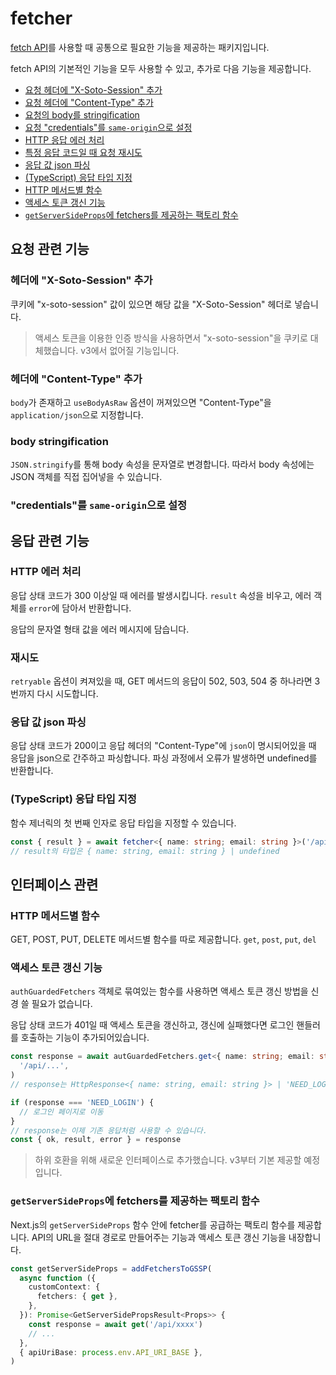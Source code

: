 # fetcher

[fetch API](https://developer.mozilla.org/ko/docs/Web/API/Fetch_API)를 사용할 때
공통으로 필요한 기능을 제공하는 패키지입니다.

fetch API의 기본적인 기능을 모두 사용할 수 있고, 추가로 다음 기능을 제공합니다.

- [요청 헤더에 "X-Soto-Session" 추가](#x-soto-session-header)
- [요청 헤더에 "Content-Type" 추가](#content-type-header)
- [요청의 body를 stringification](#body-stringification)
- [요청 "credentials"를 `same-origin`으로 설정](#credentials)
- [HTTP 응답 에러 처리](#handle-http-errors)
- [특정 응답 코드일 때 요청 재시도](#retry)
- [응답 값 json 파싱](#parse-as-json)
- [(TypeScript) 응답 타입 지정](#response-type-casting)
- [HTTP 메서드별 함수](#methods)
- [액세스 토큰 갱신 기능](#token-refresh)
- [`getServerSideProps`에 fetchers를 제공하는 팩토리 함수](#ssr-fetchers)

## 요청 관련 기능

### <a name="x-soto-session-header">헤더에 "X-Soto-Session" 추가</a>

쿠키에 "x-soto-session" 값이 있으면 해당 값을 "X-Soto-Session" 헤더로 넣습니다.

> 액세스 토큰을 이용한 인증 방식을 사용하면서 "x-soto-session"을 쿠키로 대체했습니다.
> v3에서 없어질 기능입니다.

### <a name="content-type-header">헤더에 "Content-Type" 추가</a>

`body`가 존재하고 `useBodyAsRaw` 옵션이 꺼져있으면 "Content-Type"을 `application/json`으로 지정합니다.

### <a name="body-stringification">body stringification</a>

`JSON.stringify`를 통해 body 속성을 문자열로 변경합니다.
따라서 body 속성에는 JSON 객체를 직접 집어넣을 수 있습니다.

### <a name="credentials">"credentials"를 `same-origin`으로 설정</a>

## 응답 관련 기능

### <a name="handle-http-errors">HTTP 에러 처리</a>

응답 상태 코드가 300 이상일 때 에러를 발생시킵니다. `result` 속성을 비우고,
에러 객체를 `error`에 담아서 반환합니다.

응답의 문자열 형태 값을 에러 메시지에 담습니다.

### <a name="retry">재시도</a>

`retryable` 옵션이 켜져있을 때, GET 메서드의 응답이 502, 503, 504 중 하나라면
3번까지 다시 시도합니다.

### <a name="parse-as-json">응답 값 json 파싱</a>

응답 상태 코드가 200이고 응답 헤더의 "Content-Type"에 `json`이 명시되어있을 때
응답을 json으로 간주하고 파싱합니다. 파싱 과정에서 오류가 발생하면 undefined를 반환합니다.

### <a name="response-type-casting">(TypeScript) 응답 타입 지정</a>

함수 제너릭의 첫 번째 인자로 응답 타입을 지정할 수 있습니다.

```ts
const { result } = await fetcher<{ name: string; email: string }>('/api/...')
// result의 타입은 { name: string, email: string } | undefined
```

## 인터페이스 관련

### <a name="methods">HTTP 메서드별 함수</a>

GET, POST, PUT, DELETE 메서드별 함수를 따로 제공합니다. `get`, `post`, `put`, `del`

### <a name="token-refresh">액세스 토큰 갱신 기능</a>

`authGuardedFetchers` 객체로 묶여있는 함수를 사용하면 액세스 토큰 갱신 방법을 신경 쓸 필요가 없습니다.

응답 상태 코드가 401일 때 액세스 토큰을 갱신하고, 갱신에 실패했다면 로그인 핸들러를 호출하는 기능이 추가되어있습니다.

```ts
const response = await autGuardedFetchers.get<{ name: string; email: string }>(
  '/api/...',
)
// response는 HttpResponse<{ name: string, email: string }> | 'NEED_LOGIN'입니다.

if (response === 'NEED_LOGIN') {
  // 로그인 페이지로 이동
}
// response는 이제 기존 응답처럼 사용할 수 있습니다.
const { ok, result, error } = response
```

> 하위 호환을 위해 새로운 인터페이스로 추가했습니다. v3부터 기본 제공할 예정입니다.

### <a name="ssr-fetchers">`getServerSideProps`에 fetchers를 제공하는 팩토리 함수</a>

Next.js의 `getServerSideProps` 함수 안에 fetcher를 공급하는 팩토리 함수를 제공합니다.
API의 URL을 절대 경로로 만들어주는 기능과 액세스 토큰 갱신 기능을 내장합니다.

```ts
const getServerSideProps = addFetchersToGSSP(
  async function ({
    customContext: {
      fetchers: { get },
    },
  }): Promise<GetServerSidePropsResult<Props>> {
    const response = await get('/api/xxxx')
    // ...
  },
  { apiUriBase: process.env.API_URI_BASE },
)
```

